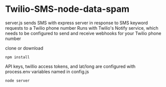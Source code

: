 # Twilio-SMS-node-data-spam
server.js sends SMS with express server in  response to SMS keyword requests to a Twilio phone number
Runs with Twilio's Notify service, which needs to be configured to send and receive webhooks for your Twilio phone number

clone or download

`npm install`

API keys, twillio access tokens, and lat/long are configured with process.env variables named in config.js

`node server`
